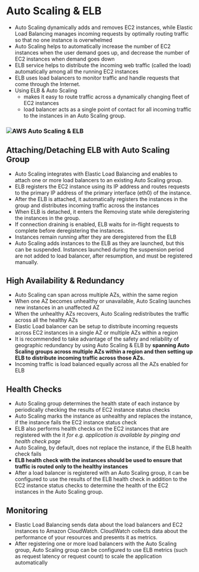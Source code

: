 # Auto Scaling & ELB

* Auto Scaling dynamically adds and removes EC2 instances, while Elastic Load Balancing manages incoming requests by optimally routing traffic so that no one instance is overwhelmed
* Auto Scaling helps to automatically increase the number of EC2 instances when the user demand goes up, and decrease the number of EC2 instances when demand goes down
* ELB service helps to distribute the incoming web traffic \(called the load\) automatically among all the running EC2 instances
* ELB uses load balancers to monitor traffic and handle requests that come through the Internet.
* Using ELB & Auto Scaling
  * makes it easy to route traffic across a dynamically changing fleet of EC2 instances
  * load balancer acts as a single point of contact for all incoming traffic to the instances in an Auto Scaling group.

### ![](https://i2.wp.com/jayendrapatil.com/wp-content/uploads/2016/06/Screen-Shot-2016-06-07-at-4.13.10-PM.png?resize=656%2C561 "AWS Auto Scaling &amp; ELB")

## Attaching/Detaching ELB with Auto Scaling Group

* Auto Scaling integrates with Elastic Load Balancing and enables to attach one or more load balancers to an existing Auto Scaling group.
* ELB registers the EC2 instance using its IP address and routes requests to the primary IP address of the primary interface \(eth0\) of the instance.
* After the ELB is attached, it automatically registers the instances in the group and distributes incoming traffic across the instances
* When ELB is detached, it enters the Removing state while deregistering the instances in the group.
* If connection draining is enabled, ELB waits for in-flight requests to complete before deregistering the instances.
* Instances remain running after they are deregistered from the ELB
* Auto Scaling adds instances to the ELB as they are launched, but this can be suspended. Instances launched during the suspension period are not added to load balancer, after resumption, and must be registered manually.

## High Availability & Redundancy

* Auto Scaling can span across multiple AZs, within the same region
* When one AZ becomes unhealthy or unavailable, Auto Scaling launches new instances in an unaffected AZ
* When the unhealthy AZs recovers, Auto Scaling redistributes the traffic across all the healthy AZs
* Elastic Load balancer can be setup to distribute incoming requests across EC2 instances in a single AZ or multiple AZs within a region
* It is recommended to take advantage of the safety and reliability of geographic redundancy by using Auto Scaling & ELB by
  **spanning Auto Scaling groups across multiple AZs within a region and then setting up ELB to distribute incoming traffic across those AZs.**
* Incoming traffic is load balanced equally across all the AZs enabled for ELB

## Health Checks

* Auto Scaling group determines the health state of each instance by periodically checking the results of EC2 instance status checks
* Auto Scaling marks the instance as unhealthy and replaces the instance, if the instance fails the EC2 instance status check
* ELB also performs health checks on the EC2 instances that are registered with the it
  _for e.g. application is available by pinging and health check page_
* Auto Scaling, by default, does not replace the instance, if the ELB health check fails
* **ELB health check with the instances should be used to ensure that traffic is routed only to the healthy instances**
* After a load balancer is registered with an Auto Scaling group, it can be configured to use the results of the ELB health check in addition to the EC2 instance status checks to determine the health of the EC2 instances in the Auto Scaling group.

## Monitoring

* Elastic Load Balancing sends data about the load balancers and EC2 instances to Amazon CloudWatch. CloudWatch collects data about the performance of your resources and presents it as metrics.
* After registering one or more load balancers with the Auto Scaling group, Auto Scaling group can be configured to use ELB metrics \(such as request latency or request count\) to scale the application automatically



